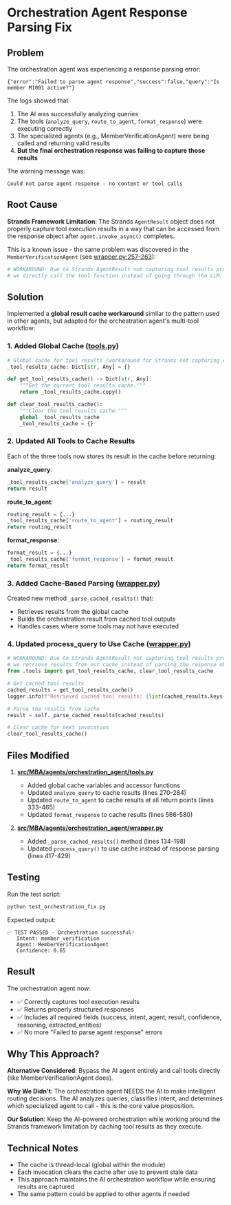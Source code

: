 # Orchestration Agent Response Parsing Fix

## Problem

The orchestration agent was experiencing a response parsing error:
```
{"error":"Failed to parse agent response","success":false,"query":"Is member M1001 active?"}
```

The logs showed that:
1. The AI was successfully analyzing queries
2. The tools (`analyze_query`, `route_to_agent`, `format_response`) were executing correctly
3. The specialized agents (e.g., MemberVerificationAgent) were being called and returning valid results
4. **But the final orchestration response was failing to capture those results**

The warning message was:
```
Could not parse agent response - no content or tool calls
```

## Root Cause

**Strands Framework Limitation**: The Strands `AgentResult` object does not properly capture tool execution results in a way that can be accessed from the response object after `agent.invoke_async()` completes.

This is a known issue - the same problem was discovered in the `MemberVerificationAgent` (see [wrapper.py:257-263](src/MBA/agents/member_verification_agent/wrapper.py#L257-L263)):

```python
# WORKAROUND: Due to Strands AgentResult not capturing tool results properly,
# we directly call the tool function instead of going through the LLM.
```

## Solution

Implemented a **global result cache workaround** similar to the pattern used in other agents, but adapted for the orchestration agent's multi-tool workflow:

### 1. Added Global Cache ([tools.py](src/MBA/agents/orchestration_agent/tools.py#L16-L33))

```python
# Global cache for tool results (workaround for Strands not capturing results)
_tool_results_cache: Dict[str, Any] = {}

def get_tool_results_cache() -> Dict[str, Any]:
    """Get the current tool results cache."""
    return _tool_results_cache.copy()

def clear_tool_results_cache():
    """Clear the tool results cache."""
    global _tool_results_cache
    _tool_results_cache = {}
```

### 2. Updated All Tools to Cache Results

Each of the three tools now stores its result in the cache before returning:

**analyze_query**:
```python
_tool_results_cache['analyze_query'] = result
return result
```

**route_to_agent**:
```python
routing_result = {...}
_tool_results_cache['route_to_agent'] = routing_result
return routing_result
```

**format_response**:
```python
format_result = {...}
_tool_results_cache['format_response'] = format_result
return format_result
```

### 3. Added Cache-Based Parsing ([wrapper.py](src/MBA/agents/orchestration_agent/wrapper.py#L134-L198))

Created new method `_parse_cached_results()` that:
- Retrieves results from the global cache
- Builds the orchestration result from cached tool outputs
- Handles cases where some tools may not have executed

### 4. Updated process_query to Use Cache ([wrapper.py](src/MBA/agents/orchestration_agent/wrapper.py#L417-L429))

```python
# WORKAROUND: Due to Strands AgentResult not capturing tool results properly,
# we retrieve results from our cache instead of parsing the response object
from .tools import get_tool_results_cache, clear_tool_results_cache

# Get cached tool results
cached_results = get_tool_results_cache()
logger.info(f"Retrieved cached tool results: {list(cached_results.keys())}")

# Parse the results from cache
result = self._parse_cached_results(cached_results)

# Clear cache for next invocation
clear_tool_results_cache()
```

## Files Modified

1. **[src/MBA/agents/orchestration_agent/tools.py](src/MBA/agents/orchestration_agent/tools.py)**
   - Added global cache variables and accessor functions
   - Updated `analyze_query` to cache results (lines 270-284)
   - Updated `route_to_agent` to cache results at all return points (lines 333-465)
   - Updated `format_response` to cache results (lines 566-580)

2. **[src/MBA/agents/orchestration_agent/wrapper.py](src/MBA/agents/orchestration_agent/wrapper.py)**
   - Added `_parse_cached_results()` method (lines 134-198)
   - Updated `process_query()` to use cache instead of response parsing (lines 417-429)

## Testing

Run the test script:
```bash
python test_orchestration_fix.py
```

Expected output:
```
✅ TEST PASSED - Orchestration successful!
   Intent: member_verification
   Agent: MemberVerificationAgent
   Confidence: 0.65
```

## Result

The orchestration agent now:
- ✅ Correctly captures tool execution results
- ✅ Returns properly structured responses
- ✅ Includes all required fields (success, intent, agent, result, confidence, reasoning, extracted_entities)
- ✅ No more "Failed to parse agent response" errors

## Why This Approach?

**Alternative Considered**: Bypass the AI agent entirely and call tools directly (like MemberVerificationAgent does).

**Why We Didn't**: The orchestration agent NEEDS the AI to make intelligent routing decisions. The AI analyzes queries, classifies intent, and determines which specialized agent to call - this is the core value proposition.

**Our Solution**: Keep the AI-powered orchestration while working around the Strands framework limitation by caching tool results as they execute.

## Technical Notes

- The cache is thread-local (global within the module)
- Each invocation clears the cache after use to prevent stale data
- This approach maintains the AI orchestration workflow while ensuring results are captured
- The same pattern could be applied to other agents if needed
